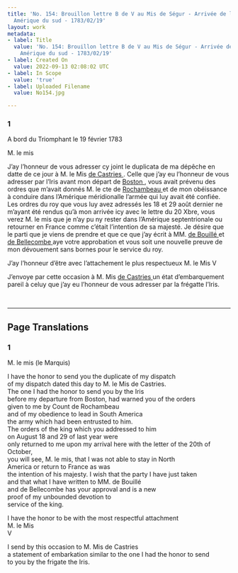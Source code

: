 ```yaml
---
title: 'No. 154: Brouillon lettre B de V au Mis de Ségur - Arrivée de l''armée en
  Amérique du sud - 1783/02/19'
layout: work
metadata:
- label: Title
  value: 'No. 154: Brouillon lettre B de V au Mis de Ségur - Arrivée de l''armée en
    Amérique du sud - 1783/02/19'
- label: Created On
  value: 2022-09-13 02:08:02 UTC
- label: In Scope
  value: 'true'
- label: Uploaded Filename
  value: No154.jpg

---
```

<div class="pages">
<div id="page-32547497">
<h3><a name="page-32547497">1</a></h3>
<div class="page-content">
<p>A bord du Triomphant le 19 février 1783</p>
<p>M. le mis</p>
<p>J’ay l’honneur de vous adresser cy joint le duplicata <span class="line-break"> </span>de ma dépêche en datte de ce jour à M. le Mis <a href="../subjects/32163024" title=" de Castries "> de Castries </a>. <span class="line-break"> </span>Celle que j’ay eu l’honneur de vous adresser par l’Iris <span class="line-break"> </span>avant mon départ de <a href="../subjects/32162836" title=" Boston "> Boston </a>, vous avait prévenu des <span class="line-break"> </span>ordres que m’avait donnés M. le cte de <a href="../subjects/32162815" title=" Rochambeau "> Rochambeau </a> <span class="line-break"> </span>et de mon obéissance à conduire dans l’Amérique méridionalle<span class="line-break"> </span>l’armée qui luy avait été confiée. Les ordres du roy que vous <span class="line-break"> </span>luy avez adressés les 18 et 29 août dernier ne m’ayant été <span class="line-break"> </span>rendus qu’à mon arrivée icy avec le lettre du 20 Xbre, vous<span class="line-break"> </span>verez M. le mis que je n’ay pu ny rester dans l’Amérique <span class="line-break"> </span>septentrionale ou retourner en France comme c’était <span class="line-break"> </span>l’intention de sa majesté. Je désire que le parti que je <span class="line-break"> </span>viens de prendre et que ce que j’ay écrit à MM. <a href="../subjects/32163080" title=" de Bouillé "> de Bouillé </a> <span class="line-break"> </span>et <a href="../subjects/32163081" title=" de Bellecombe "> de Bellecombe </a> aye votre approbation et vous soit une <span class="line-break"> </span>nouvelle preuve de mon dévouement sans bornes pour le<span class="line-break"> </span>service du roy.</p>
<p>J’ay l’honneur d’être avec l’attachement le plus respectueux <span class="line-break"> </span>M. le Mis <span class="line-break"> </span>V</p>
<p>J’envoye par cette occasion à M. Mis <a href="../subjects/32163024" title=" de Castries "> de Castries </a> <span class="line-break"> </span>un état d’embarquement pareil à celuy que j’ay eu l’honneur de vous <span class="line-break"> </span>adresser par la frégatte l’Iris.</p>
</div>
</div>
<br />
</div>
<hr />
<h2 class="divider">Page Translations</h2>
<div class="pages">
<div id="translation-32547497">
<h3>1</h3>
<div class="page-content">
<p>M. le mis (le Marquis)</p>
<p>I have the honor to send you the duplicate of my dispatch<br/>
of my dispatch dated this day to M. le Mis de Castries.<br/>
The one I had the honor to send you by the Iris <br/>
before my departure from Boston, had warned you of the orders<br/>
given to me by Count de Rochambeau<br/>
and of my obedience to lead in South America <br/>
the army which had been entrusted to him. <br/>
The orders of the king which you addressed to him<br/>
on August 18 and 29 of last year were <br/>
only returned to me upon my arrival here with the letter of the 20th of October, <br/>
you will see, M. le mis, that I was not able to stay in North <br/>
America or return to France as was <br/>
the intention of his majesty. I wish that the party I have just taken<br/>
and that what I have written to MM. de Bouillé <br/>
and de Bellecombe has your approval and is a new <br/>
proof of my unbounded devotion to <br/>
service of the king.</p>
<p>I have the honor to be with the most respectful attachment<br/>
M. le Mis<br/>
V</p>
<p>I send by this occasion to M. Mis de Castries<br/>
a statement of embarkation similar to the one I had the honor to send <br/>
to you by the frigate the Iris.</p>
</div>
</div>
<br />
</div>
